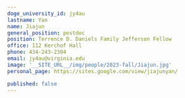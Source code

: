 ```yaml
---
doge_university_id: jy4au
lastname: Yan
name: Jiajun
general_position: postdoc
position: Terrence D. Daniels Family Jefferson Fellow
office: 112 Kerchof Hall
phone: 434-243-2304
email: jy4au@virginia.edu
image: '__SITE_URL__/img/people/2023-fall/Jiajun.jpg'
personal_page: https://sites.google.com/view/jiajunyan/

published: false
---
```

